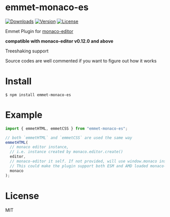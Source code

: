 # emmet-monaco-es

<p>
  <a href="https://npmcharts.com/compare/emmet-monaco-es?minimal=true"><img src="https://img.shields.io/npm/dm/emmet-monaco-es.svg" alt="Downloads"></a>
  <a href="https://www.npmjs.com/package/emmet-monaco-es"><img src="https://img.shields.io/npm/v/emmet-monaco-es.svg" alt="Version"></a>
  <a href="https://www.npmjs.com/package/emmet-monaco-es"><img src="https://img.shields.io/npm/l/emmet-monaco-es.svg" alt="License"></a>
</p>

Emmet Plugin for [monaco-editor](https://github.com/Microsoft/monaco-editor)

**compatible with monaco-editor v0.12.0 and above**

Treeshaking support

Source codes are well commented if you want to figure out how it works

# Install

```shell
$ npm install emmet-monaco-es
```

# Example

```javascript
import { emmetHTML, emmetCSS } from "emmet-monaco-es";

// both `emmetHTML` and `emmetCSS` are used the same way
emmetHTML(
  // monaco editor instance,
  // i.e. instance created by monaco.editor.create()
  editor,
  // monaco-editor it self. If not provided, will use window.monaco instead.
  // This could make the plugin support both ESM and AMD loaded monaco-editor
  monaco
);
```

# License

MIT
